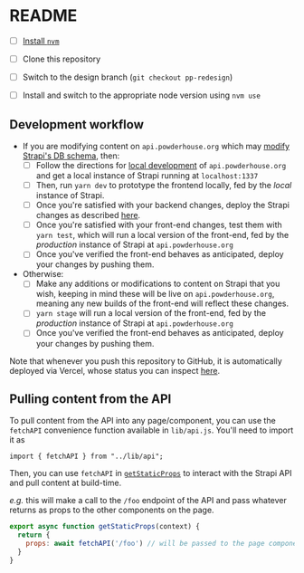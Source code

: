 # README

- [ ] [Install `nvm`](https://github.com/nvm-sh/nvm#installing-and-updating)
- [ ] Clone this repository
- [ ] Switch to the design branch (`git checkout pp-redesign`)
- [ ] Install and switch to the appropriate node version using `nvm use`


## Development workflow

- If you are modifying content on `api.powderhouse.org` which may [modify Strapi's DB schema](https://github.com/powderhouse/api.powderhouse.org#modifying-the-db-schema), then:
  - [ ] Follow the directions for [local development](https://github.com/powderhouse/api.powderhouse.org#local-development) of `api.powderhouse.org` and get a local instance of Strapi running at `localhost:1337`
  - [ ] Then, run `yarn dev` to prototype the frontend locally, fed by the _local_ instance of Strapi.
  - [ ] Once you're satisfied with your backend changes, deploy the Strapi changes as described [here](https://github.com/powderhouse/api.powderhouse.org#production-deployment).
  - [ ] Once you're satisfied with your front-end changes, test them with `yarn test`, which will run a local version of the front-end, fed by the _production_ instance of Strapi at `api.powderhouse.org`
  - [ ] Once you've verified the front-end behaves as anticipated, deploy your changes by pushing them.
- Otherwise:
  - [ ] Make any additions or modifications to content on Strapi that you wish, keeping in mind these will be live on `api.powderhouse.org`, meaning any new builds of the front-end will reflect these changes.
  - [ ] `yarn stage` will run a local version of the front-end, fed by the _production_ instance of Strapi at `api.powderhouse.org`
  - [ ] Once you've verified the front-end behaves as anticipated, deploy your changes by pushing them.

Note that whenever you push this repository to GitHub, it is automatically deployed via Vercel, whose status you can inspect [here](https://vercel.com/powderhouse/powderhouseorg).


## Pulling content from the API

To pull content from the API into any page/component, you can use the `fetchAPI` convenience function available in `lib/api.js`.  You'll need to import it as

	import { fetchAPI } from "../lib/api";

Then, you can use `fetchAPI` in [`getStaticProps`](https://nextjs.org/docs/basic-features/data-fetching#getstaticprops-static-generation) to interact with the Strapi API and pull content at build-time.

_e.g._ this will make a call to the `/foo` endpoint of the API and pass whatever returns as props to the other components on the page.

```javascript
export async function getStaticProps(context) {
  return {
    props: await fetchAPI('/foo') // will be passed to the page component as props
  }
}
```